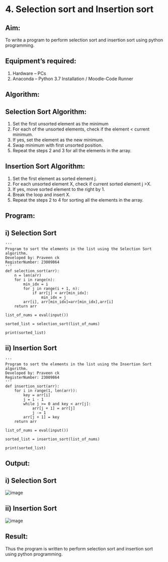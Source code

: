 # 4. Selection sort and Insertion sort
## Aim:
To write a program to perform selection sort and insertion sort using python programming.
## Equipment’s required:
1.	Hardware – PCs
2.	Anaconda – Python 3.7 Installation / Moodle-Code Runner
## Algorithm:
## Selection Sort Algorithm:
1.	Set the first unsorted element as the minimum
2.	For each of the unsorted elements, check if the element < current minimum.
3.	If yes, set the element as the new minimum.
4.	Swap minimum with first unsorted position.
5.	Repeat the steps 2 and 3 for all the elements in the array.
## Insertion Sort Algorithm:
1.	Set the first element as sorted element j.
2.	For each unsorted element X, check if current sorted element j >X.
3.	If yes, move sorted element to the right by 1.
4.	Break the loop and insert X.
5.	Repeat the steps 2 to 4 for sorting all the elements in the array.
## Program:
## i) Selection Sort
```
''' 
Program to sort the elements in the list using the Selection Sort algorithm.
Developed by: Praveen ck
RegisterNumber: 23009864
'''
def selection_sort(arr):
    n = len(arr)
    for i in range(n):
        min_idx = i
        for j in range(i + 1, n):
            if arr[j] < arr[min_idx]:
                min_idx = j
        arr[i], arr[min_idx]=arr[min_idx],arr[i]
    return arr

list_of_nums = eval(input())

sorted_list = selection_sort(list_of_nums)

print(sorted_list)
```
## ii)	Insertion Sort
```
''' 
Program to sort the elements in the list using the Insertion Sort algorithm.
Developed by: Praveen ck
RegisterNumber: 23009864
'''
def insertion_sort(arr):
    for i in range(1, len(arr)):
        key = arr[i]
        j = i - 1
        while j >= 0 and key < arr[j]:
            arr[j + 1] = arr[j]
            j -= 1
        arr[j + 1] = key
    return arr

list_of_nums = eval(input())

sorted_list = insertion_sort(list_of_nums)

print(sorted_list)
```
## Output:

## i) Selection Sort
![image](https://github.com/Darkwebnew/Sorting-Algorithm/assets/143114486/9c5f341d-a482-4e12-9259-9a575f694594)

## ii)	Insertion Sort
![image](https://github.com/Darkwebnew/Sorting-Algorithm/assets/143114486/33ba2470-72cc-4f72-b07f-529cfce2124b)

## Result:
Thus the program is written to perform selection sort and insertion sort using python programming.
